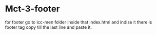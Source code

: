 # Mct-3-footer
for footer go to icc-men folder inside that index.html and indise it there is footer tag copy till the last line and paste it.
